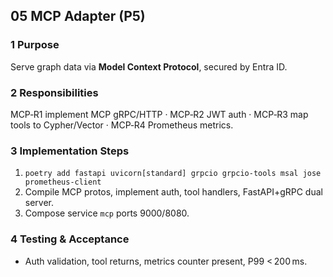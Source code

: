 ## 05 MCP Adapter (P5)

### 1 Purpose

Serve graph data via **Model Context Protocol**, secured by Entra ID.

### 2 Responsibilities

MCP‑R1 implement MCP gRPC/HTTP · MCP‑R2 JWT auth · MCP‑R3 map tools to Cypher/Vector · MCP‑R4 Prometheus metrics.

### 3 Implementation Steps

1. `poetry add fastapi uvicorn[standard] grpcio grpcio-tools msal jose prometheus-client`
2. Compile MCP protos, implement auth, tool handlers, FastAPI+gRPC dual server.
3. Compose service `mcp` ports 9000/8080.

### 4 Testing & Acceptance

* Auth validation, tool returns, metrics counter present, P99 < 200 ms.
